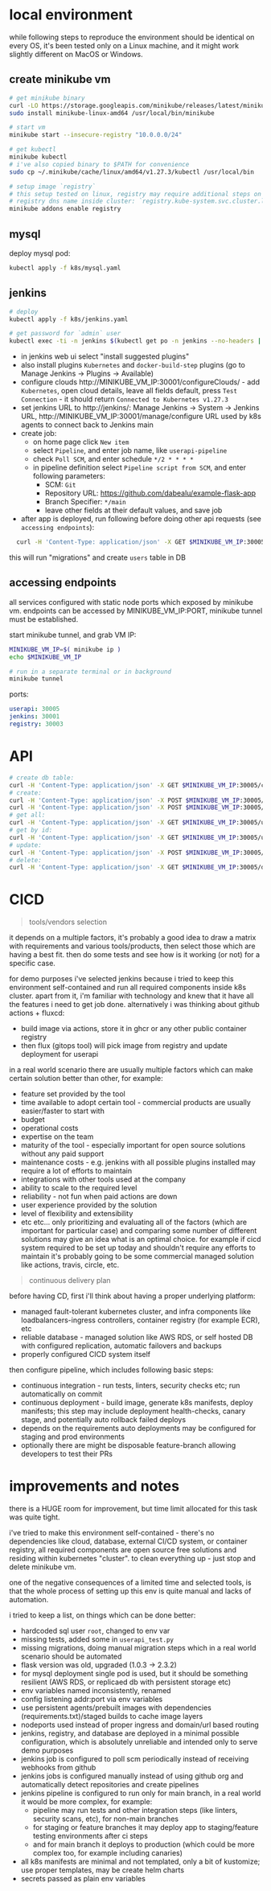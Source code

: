 # local environment
while following steps to reproduce the environment should be identical on every OS,
it's been tested only on a Linux machine, and it might work slightly different on MacOS or Windows.

## create minikube vm
```sh
# get minikube binary
curl -LO https://storage.googleapis.com/minikube/releases/latest/minikube-linux-amd64
sudo install minikube-linux-amd64 /usr/local/bin/minikube

# start vm
minikube start --insecure-registry "10.0.0.0/24"

# get kubectl
minikube kubectl
# i've also copied binary to $PATH for convenience
sudo cp ~/.minikube/cache/linux/amd64/v1.27.3/kubectl /usr/local/bin

# setup image `registry`
# this setup tested on linux, registry may require additional steps on Mac/Win: https://minikube.sigs.k8s.io/docs/handbook/registry/#docker-on-macos
# registry dns name inside cluster: `registry.kube-system.svc.cluster.local:80`
minikube addons enable registry
```

## mysql
deploy mysql pod:
```sh
kubectl apply -f k8s/mysql.yaml
```

## jenkins
```sh
# deploy
kubectl apply -f k8s/jenkins.yaml

# get password for `admin` user
kubectl exec -ti -n jenkins $(kubectl get po -n jenkins --no-headers | awk '{print $1}') -- cat /var/jenkins_home/secrets/initialAdminPassword
```
- in jenkins web ui select "install suggested plugins"
- also install plugins `Kubernetes` and `docker-build-step` plugins (go to Manage Jenkins -> Plugins -> Available)
- configure clouds http://MINIKUBE_VM_IP:30001/configureClouds/ - add `Kubernetes`,
  open cloud details, leave all fields default, press `Test Connection` - it should return `Connected to Kubernetes v1.27.3`
- set jenkins URL to http://jenkins/:
  Manage Jenkins -> System -> Jenkins URL, http://MINIKUBE_VM_IP:30001/manage/configure
  URL used by k8s agents to connect back to Jenkins main
- create job:
  - on home page click `New item`
  - select `Pipeline`, and enter job name, like `userapi-pipeline`
  - check `Poll SCM`, and enter schedule `*/2 * * * *`
  - in pipeline definition select `Pipeline script from SCM`, and enter following parameters:
    - SCM: `Git`
    - Repository URL: https://github.com/dabealu/example-flask-app
    - Branch Specifier: `*/main`
    - leave other fields at their default values, and save job
- after app is deployed, run following before doing other api requests (see `accessing endpoints`):
```sh
  curl -H 'Content-Type: application/json' -X GET $MINIKUBE_VM_IP:30005/create_table
```
  this will run "migrations" and create `users` table in DB

## accessing endpoints
all services configured with static node ports which exposed by minikube vm.
endpoints can be accessed by MINIKUBE_VM_IP:PORT, minikube tunnel must be established.

start minikube tunnel, and grab VM IP:
```sh
MINIKUBE_VM_IP=$( minikube ip )
echo $MINIKUBE_VM_IP

# run in a separate terminal or in background
minikube tunnel
```

ports:
```yaml
userapi: 30005
jenkins: 30001
registry: 30003
```

# API
```sh
# create db table:
curl -H 'Content-Type: application/json' -X GET $MINIKUBE_VM_IP:30005/create_table
# create:
curl -H 'Content-Type: application/json' -X POST $MINIKUBE_VM_IP:30005/create -d '{"name":"first user","email":"first@mail.io","pwd":"1"}'
curl -H 'Content-Type: application/json' -X POST $MINIKUBE_VM_IP:30005/create -d '{"name":"second user","email":"second@mail.io","pwd":"2"}'
# get all:
curl -H 'Content-Type: application/json' -X GET $MINIKUBE_VM_IP:30005/users
# get by id:
curl -H 'Content-Type: application/json' -X GET $MINIKUBE_VM_IP:30005/user/1
# update:
curl -H 'Content-Type: application/json' -X POST $MINIKUBE_VM_IP:30005/update -d '{"user_id":1,"name":"third user","email":"third@mail.io","pwd":"3"}'
# delete:
curl -H 'Content-Type: application/json' -X GET $MINIKUBE_VM_IP:30005/delete/1
```

# CICD
> tools/vendors selection

it depends on a multiple factors, it's probably a good idea to draw a matrix with requirements and various tools/products, then select those which are having a best fit. then do some tests and see how is it working (or not) for a specific case.

for demo purposes i've selected jenkins because i tried to keep this environment self-contained and run all required components inside k8s cluster.
apart from it, i'm familiar with technology and knew that it have all the features i need to get job done.
alternatively i was thinking about github actions + fluxcd:
- build image via actions, store it in ghcr or any other public container registry
- then flux (gitops tool) will pick image from registry and update deployment for userapi

in a real world scenario there are usually multiple factors which can make certain solution better than other, for example:
- feature set provided by the tool
- time available to adopt certain tool - commercial products are usually easier/faster to start with
- budget
- operational costs
- expertise on the team
- maturity of the tool - especially important for open source solutions without any paid support
- maintenance costs - e.g. jenkins with all possible plugins installed may require a lot of efforts to maintain
- integrations with other tools used at the company
- ability to scale to the required level
- reliability - not fun when paid actions are down
- user experience provided by the solution
- level of flexibility and extensibility
- etc etc...
only prioritizing and evaluating all of the factors (which are important for particular case) and comparing some number of different solutions may give an idea what is an optimal choice.
for example if cicd system required to be set up today and shouldn't require any efforts to maintain it's probably going to be some commercial managed solution like actions, travis, circle, etc.

> continuous delivery plan

before having CD, first i'll think about having a proper underlying platform:
- managed fault-tolerant kubernetes cluster, and infra components like loadbalancers-ingress controllers, container registry (for example ECR), etc
- reliable database - managed solution like AWS RDS, or self hosted DB with configured replication, automatic failovers and backups
- properly configured CICD system itself

then configure pipeline, which includes following basic steps:
- continuous integration - run tests, linters, security checks etc; run automatically on commit
- continuous deployment - build image, generate k8s manifests, deploy manifests;
  this step may include deployment health-checks, canary stage, and potentially auto rollback failed deploys
- depends on the requirements auto deployments may be configured for staging and prod environments
- optionally there are might be disposable feature-branch allowing developers to test their PRs

# improvements and notes
there is a HUGE room for improvement, but time limit allocated for this task was quite tight.

i've tried to make this environment self-contained - there's no dependencies like cloud, database, external CI/CD system, or container registry,
all required components are open source free solutions and residing within kubernetes "cluster". to clean everything up - just stop and delete minikube vm.

one of the negative consequences of a limited time and selected tools, is that the whole process of setting up this env is quite manual and lacks of automation.

i tried to keep a list, on things which can be done better:
- hardcoded sql user `root`, changed to env var
- missing tests, added some in `userapi_test.py`
- missing migrations, doing manual migration steps which in a real world scenario should be automated
- flask version was old, upgraded (1.0.3 -> 2.3.2)
- for mysql deployment single pod is used, but it should be something resilient (AWS RDS, or replicaed db with persistent storage etc)
- env variables named inconsistently, renamed
- config listening addr:port via env variables
- use persistent agents/prebuilt images with dependencies (requirements.txt)/staged builds to cache image layers
- nodeports used instead of proper ingress and domain/url based routing
- jenkins, registry, and database are deployed in a minimal possible configuration, which is absolutely unreliable and intended only to serve demo purposes
- jenkins job is configured to poll scm periodically instead of receiving webhooks from github
- jenkins jobs is configured manually instead of using github org and automatically detect repositories and create pipelines
- jenkins pipeline is configured to run only for main branch, in a real world it would be more complex, for example:
  - pipeline may run tests and other integration steps (like linters, security scans, etc), for non-main branches
  - for staging or feature branches it may deploy app to staging/feature testing environments after ci steps
  - and for main branch it deploys to production (which could be more complex too, for example including canaries)
- all k8s manifests are minimal and not templated, only a bit of kustomize; use proper templates, may be create helm charts
- secrets passed as plain env variables
